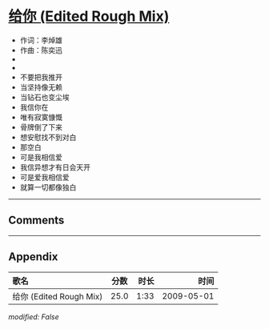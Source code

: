 # [给你 (Edited Rough Mix)](https://music.163.com/song?id=473058081)

* 作词：李焯雄
* 作曲：陈奕迅
*
*
* 不要把我推开
* 当坚持像无赖
* 当钻石也变尘埃
* 我信你在
* 唯有寂寞慷慨
* 骨牌倒了下来
* 想安慰找不到对白
* 那空白
* 可是我相信爱
* 我信异想才有日会天开
* 可是爱我相信爱
* 就算一切都像独白


---

## Comments


---

## Appendix

|歌名|分数|时长|时间|
|:---|:---:|---:|---:|
|给你 (Edited Rough Mix)|25.0|1:33|2009-05-01

*modified: False*